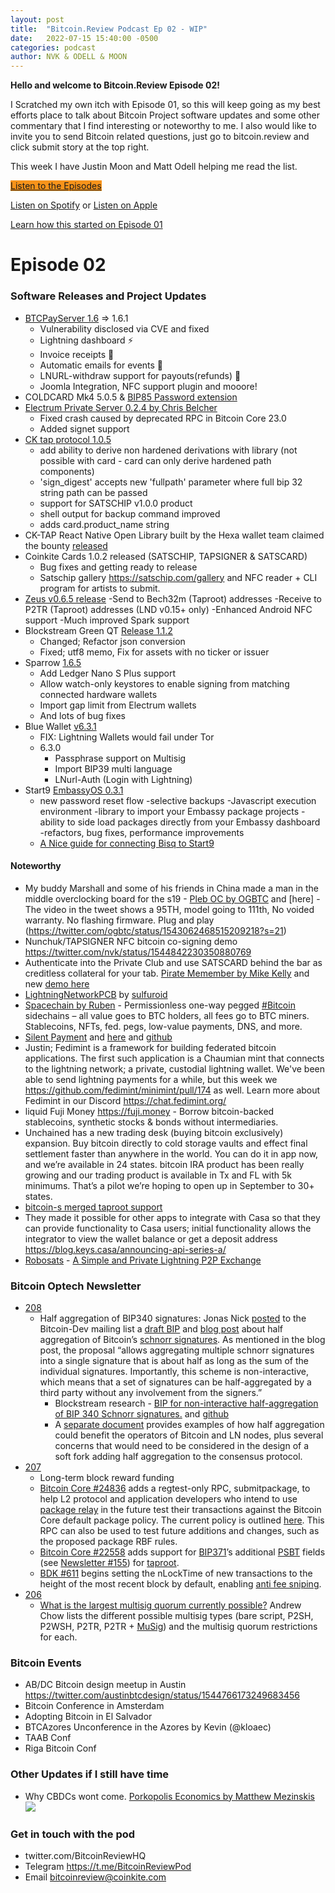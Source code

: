 ```yaml
---
layout: post
title:  "Bitcoin.Review Podcast Ep 02 - WIP"
date:   2022-07-15 15:40:00 -0500
categories: podcast
author: NVK & ODELL & MOON
---
```



<b>Hello and welcome to Bitcoin.Review Episode 02!</b>

I Scratched my own itch with Episode 01, so this will keep going as my best efforts place to talk about Bitcoin Project software updates and some other commentary that I find interesting or noteworthy to me. I also would like to invite you to send Bitcoin related questions, just go to bitcoin.review and click submit story at the top right.

This week I have Justin Moon and Matt Odell helping me read the list.


<a href="https://anchor.fm/bitcoinreview" class="btn btn-primary btn-large" style="background:#f7931a;"> Listen to the Episodes </a>

[Listen on Spotify](https://open.spotify.com/show/65cGjse0oWooMqHlTVUida) or [Listen on Apple](https://open.spotify.com/show/65cGjse0oWooMqHlTVUida)

[Learn how this started on Episode 01](https://bitcoin.review/podcast/2022/06/27/Episode-01.html)

# Episode 02

### Software Releases and Project Updates

- [BTCPayServer 1.6](https://twitter.com/BtcpayServer/status/1545444707169636353) => 1.6.1
    - Vulnerability disclosed via CVE and fixed
    - Lightning dashboard ⚡️
    - Invoice receipts 🧾
    - Automatic emails for events 📧
    - LNURL-withdraw support for payouts(refunds)  🔄
    - Joomla Integration, NFC support plugin and mooore!
- COLDCARD Mk4 5.0.5 & [BIP85 Password extension](https://github.com/Coldcard/firmware/blob/master/docs/bip85-passwords.md)
- [Electrum Private Server 0.2.4 by Chris Belcher](https://github.com/chris-belcher/electrum-personal-server/blob/master/release-notes)
    - Fixed crash caused by deprecated RPC in Bitcoin Core 23.0
    - Added signet support 
- [CK tap protocol 1.0.5](https://pypi.org/project/coinkite-tap-protocol/)
    - add ability to derive non hardened derivations with library (not possible with card - card can only derive hardened path components)
    - 'sign_digest' accepts new 'fullpath' parameter where full bip 32 string path can be passed
    - support for SATSCHIP v1.0.0 product
    - shell output for backup command improved
    - adds card.product_name string
- CK-TAP React Native Open Library built by the Hexa wallet team claimed the bounty [released](https://github.com/coinkite/cktap-protocol-react-native)
- Coinkite Cards 1.0.2 released (SATSCHIP, TAPSIGNER & SATSCARD)
    - Bug fixes and getting ready to release
    - Satschip gallery https://satschip.com/gallery and NFC reader + CLI program for artists to submit.
- [Zeus v0.6.5 release](https://twitter.com/ZeusLN/status/1543032946801537025)
    -Send to Bech32m (Taproot) addresses
    -Receive to P2TR (Taproot) addresses (LND v0.15+ only)
    -Enhanced Android NFC support
    -Much improved Spark support
- Blockstream Green QT [Release 1.1.2](https://github.com/Blockstream/green_qt/releases/tag/release_1.1.2)
    - Changed; Refactor json conversion
    - Fixed; utf8 memo, Fix for assets with no ticker or issuer
- Sparrow [1.6.5](https://github.com/sparrowwallet/sparrow/releases/tag/1.6.5)
    - Add Ledger Nano S Plus support
    - Allow watch-only keystores to enable signing from matching connected hardware wallets
    - Import gap limit from Electrum wallets
    - And lots of bug fixes
 - Blue Wallet [v6.3.1](https://github.com/BlueWallet/BlueWallet/releases/tag/v6.3.1)
     - FIX: Lightning Wallets would fail under Tor
     - 6.3.0 
         - Passphrase support on Multisig
         - Import BIP39 multi language
         - LNurl-Auth (Login with Lightning)
- Start9 [EmbassyOS 0.3.1](https://twitter.com/start9labs/status/1546541545557528577)
    - new password reset flow
    -selective backups
    -Javascript execution environment
    -library to import your Embassy package projects
    -ability to side load packages directly from your Embassy dashboard
    -refactors, bug fixes, performance improvements
     - [A Nice guide for connecting Bisq to Start9](https://twitter.com/grassfedbitcoin/status/1546669119461675008)

#### Noteworthy

- My buddy Marshall and some of his friends in China made a man in the middle overclocking board for the s19 - [Pleb OC by OGBTC](https://twitter.com/OGBTC/status/1543259142684610563) and [here] - The video in the tweet shows a 95TH, model going to 111th, No voided warranty. No flashing firmware. Plug and play (https://twitter.com/ogbtc/status/1543062468515209218?s=21) 
- Nunchuk/TAPSIGNER NFC bitcoin co-signing demo https://twitter.com/nvk/status/1544842230350880769
- Authenticate into the Private Club and use SATSCARD behind the bar as creditless collateral for your tab.  [Pirate Memember by Mike Kelly](https://twitter.com/NicerInPerson/status/1539319022273314816) and new [demo here](https://twitter.com/NicerInPerson/status/1546507986671116289)
- [LightningNetworkPCB](https://github.com/ccadic/LightningNetworkPCB) by [sulfuroid](https://twitter.com/sulfuroid/status/1544649392480714752) 
- [Spacechain by Ruben](https://twitter.com/SomsenRuben/status/1519009818425671684) - Permissionless one-way pegged [#Bitcoin](https://twitter.com/hashtag/Bitcoin?src=hashtag_click) sidechains – all value goes to BTC holders, all fees go to BTC miners. Stablecoins, NFTs, fed. pegs, low-value payments, DNS, and more.
- [Silent Payment](https://bitcoinmagazine.com/technical/silent-payments-make-bitcoin-more-private) and [here](https://bitcoinmagazine.com/technical/improving-bitcoin-privacy-with-silent-payments) and [github](https://gist.github.com/RubenSomsen/c43b79517e7cb701ebf77eec6dbb46b8)
- Justin; Fedimint is a framework for building federated bitcoin applications. The first such application is a Chaumian mint that connects to the lightning network; a private, custodial lightning wallet. We've been able to send lightning payments for a while, but this week we https://github.com/fedimint/minimint/pull/174 as well. Learn more about Fedimint in our Discord https://chat.fedimint.org/ 
- liquid Fuji Money https://fuji.money - Borrow bitcoin-backed stablecoins, synthetic stocks & bonds without intermediaries.
- Unchained has a new trading desk (buying bitcoin exclusively) expansion. Buy bitcoin directly to cold storage vaults and effect final settlement faster than anywhere in the world. You can do it in app now, and we’re available in 24 states. bitcoin IRA product has been really growing and our trading product is available in Tx and FL with 5k minimums. That’s a pilot we’re hoping to open up in September to 30+ states. 
- [bitcoin-s merged taproot support](https://github.com/bitcoin-s/bitcoin-s/pull/3769)
- They made it possible for other apps to integrate with Casa so that they can provide functionality to Casa users; initial functionality allows the integrator to view the wallet balance or get a deposit address https://blog.keys.casa/announcing-api-series-a/
- [Robosats](https://learn.robosats.com/) - [A Simple and Private Lightning P2P Exchange](https://learn.robosats.com/)


### Bitcoin Optech Newsletter

- [208](https://bitcoinops.org/en/newsletters/2022/07/13/)
    - Half aggregation of BIP340 signatures: Jonas Nick [posted](https://lists.linuxfoundation.org/pipermail/bitcoin-dev/2022-July/020662.html) to the Bitcoin-Dev mailing list a [draft BIP](https://github.com/ElementsProject/cross-input-aggregation/blob/master/half-aggregation.mediawiki) and [blog post](https://blog.blockstream.com/half-aggregation-of-bip-340-signatures/) about half aggregation of Bitcoin’s [schnorr signatures](https://bitcoinops.org/en/topics/schnorr-signatures/). As mentioned in the blog post, the proposal “allows aggregating multiple schnorr signatures into a single signature that is about half as long as the sum of the individual signatures. Importantly, this scheme is non-interactive, which means that a set of signatures can be half-aggregated by a third party without any involvement from the signers.” 
        - Blockstream research - [BIP for non-interactive half-aggregation of BIP 340 Schnorr signatures.](https://blog.blockstream.com/half-aggregation-of-bip-340-signatures/) and [github](https://github.com/ElementsProject/cross-input-aggregation/blob/master/half-aggregation.mediawiki)
        - A [separate document](https://github.com/ElementsProject/cross-input-aggregation) provides examples of how half aggregation could benefit the operators of Bitcoin and LN nodes, plus several concerns that would need to be considered in the design of a soft fork adding half aggregation to the consensus protocol.
- [207](https://bitcoinops.org/en/newsletters/2022/07/06/)
    - Long-term block reward funding 
    - [Bitcoin Core #24836](https://github.com/bitcoin/bitcoin/issues/24836) adds a regtest-only RPC, submitpackage, to help L2 protocol and application developers who intend to use [package relay](https://bitcoinops.org/en/topics/package-relay/) in the future test their transactions against the Bitcoin Core default package policy. The current policy is outlined [here](https://github.com/bitcoin/bitcoin/blob/09f32cffa6c3e8b2d77281a5983ffe8f482a5945/doc/policy/packages.md). This RPC can also be used to test future additions and changes, such as the proposed package RBF rules.
    - [Bitcoin Core #22558](https://github.com/bitcoin/bitcoin/issues/22558) adds support for [BIP371](https://github.com/bitcoin/bips/blob/master/bip-0371.mediawiki)’s additional [PSBT](https://bitcoinops.org/en/topics/psbt/) fields (see [Newsletter #155](https://bitcoinops.org/en/newsletters/2021/06/30/#psbt-extensions-for-taproot)) for [taproot](https://bitcoinops.org/en/topics/taproot/).
    - [BDK #611](https://github.com/bitcoindevkit/bdk/issues/611) begins setting the nLockTime of new transactions to the height of the most recent block by default, enabling [anti fee sniping](https://bitcoinops.org/en/topics/fee-sniping/).
- [206](https://bitcoinops.org/en/newsletters/2022/06/29/)
    - [What is the largest multisig quorum currently possible?](https://bitcoin.stackexchange.com/a/114048) Andrew Chow lists the different possible multisig types (bare script, P2SH, P2WSH, P2TR, P2TR + [MuSig](https://bitcoinops.org/en/topics/musig/)) and the multisig quorum restrictions for each.



### Bitcoin Events

- AB/DC Bitcoin design meetup in Austin https://twitter.com/austinbtcdesign/status/1544766173249683456
- Bitcoin Conference in Amsterdam
- Adopting Bitcoin in El Salvador
- BTCAzores Unconference in the Azores by Kevin (@kloaec)
- TAAB Conf
- Riga Bitcoin Conf

### Other Updates if I still have time

-  Why CBDCs wont come. [Porkopolis Economics by Matthew Mezinskis ](https://twitter.com/crypto_voices/status/1544319235031277569) ![](https://pbs.twimg.com/media/FW6GKGmXwAMapr0.jpg)


### Get in touch with the pod

- twitter.com/BitcoinReviewHQ
- Telegram https://t.me/BitcoinReviewPod
- Email bitcoinreview@coinkite.com

